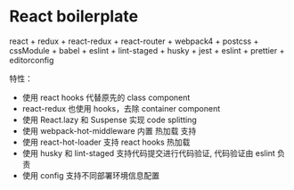 # React boilerplate

react + redux + react-redux + react-router + webpack4 + postcss + cssModule + babel + eslint + lint-staged + husky + jest + eslint + prettier + editorconfig

特性：

+ 使用 react hooks 代替原先的 class component
+ react-redux 也使用 hooks，去除 container component
+ 使用 React.lazy 和 Suspense 实现 code splitting
+ 使用 webpack-hot-middleware 内置 热加载 支持
+ 使用 react-hot-loader 支持 react hooks 热加载
+ 使用 husky 和 lint-staged 支持代码提交进行代码验证, 代码验证由 eslint 负责
+ 使用 config 支持不同部署环境信息配置
